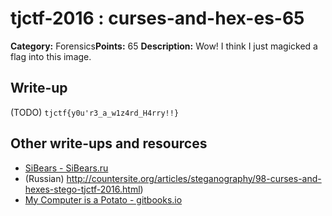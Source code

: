 # tjctf-2016 : curses-and-hex-es-65

**Category:** Forensics**Points:** 65
**Description:** Wow! I think I just magicked a flag into this image.

## Write-up

(TODO)
`tjctf{y0u'r3_a_w1z4rd_H4rry!!}`

## Other write-ups and resources

* [SiBears - SiBears.ru](http://sibears.ru/labs/TJCTF-2016-Curses-and-Hexes/)
* (Russian) http://countersite.org/articles/steganography/98-curses-and-hexes-stego-tjctf-2016.html)
* [My Computer is a Potato - gitbooks.io](https://bobacadodl.gitbooks.io/tjctf-2016-writeups/content/curses_and_hex-es_65_pts.html)
